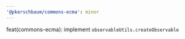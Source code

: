 ```yaml
---
'@pkerschbaum/commons-ecma': minor
---
```


feat(commons-ecma): implement `observableUtils.createObservable`
